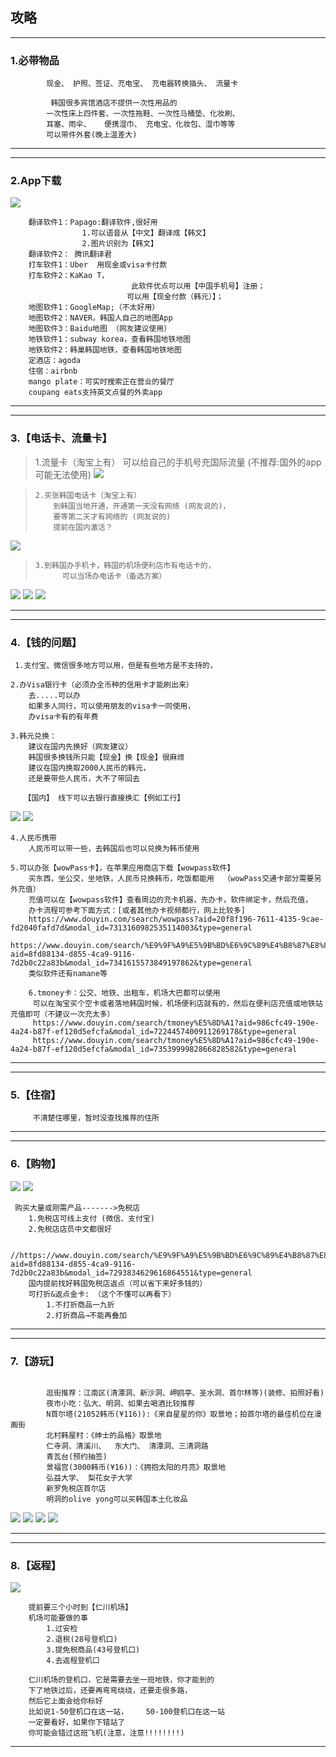 ## 攻略

-- -------------------------------------
### 1.必带物品
```text
        现金、 护照、签证、充电宝、 充电器转换插头、 流量卡
        
         韩国很多宾馆酒店不提供一次性用品的
        一次性床上四件套、一次性拖鞋、一次性马桶垫、化妆刷、
        耳塞、雨伞、   便携湿巾、 充电宝、化妆包、湿巾等等
        可以带件外套(晚上温差大)
```

[//]: # (![]&#40;README_IMAGE/010_one_use.png&#41;)
-- -------------------------------------

-- -------------------------------------
### 2.App下载
[//]: # (![]&#40;README_IMAGE/001.jpg&#41;)
![](README_IMAGE/001_app.jpg)
```text
    翻译软件1：Papago:翻译软件,很好用
                1.可以语音从【中文】翻译成【韩文】
                2.图片识别为【韩文】
    翻译软件2： 腾讯翻译君
    打车软件1：Uber  用现金或visa卡付款
    打车软件2：KaKao T，
                           此软件优点可以用【中国手机号】注册；
                          可以用【现金付款（韩元）】；  
    地图软件1：GoogleMap;（不太好用）
    地图软件2：NAVER，韩国人自己的地图App
    地图软件3：Baidu地图 （网友建议使用）
    地铁软件1：subway korea，查看韩国地铁地图
    地铁软件2：韩巢韩国地铁，查看韩国地铁地图
    定酒店：agoda
    住宿：airbnb
    mango plate：可实时搜索正在营业的餐厅
    coupang eats支持英文点餐的外卖app
```

[//]: # (> Papago使用效果如图：)

[//]: # (![]&#40;README_IMAGE/002.jpg&#41;)

[//]: # (![]&#40;README_IMAGE/003_1.jpg&#41;)

[//]: # (![]&#40;README_IMAGE/003_2.jpg&#41; )
-- -------------------------------------


-- -------------------------------------
### 3.【电话卡、流量卡】
 > 1.流量卡（淘宝上有）
> 可以给自己的手机号充国际流量
> (不推荐:国外的app可能无法使用)
![](README_IMAGE/009_flow.jpg)
 

>     2.买张韩国电话卡（淘宝上有）
>         到韩国当地开通，开通第一天没有网络 (网友说的)，
>         要等第二天才有网络的 (网友说的)
>         提前在国内激活？
![](README_IMAGE/009.jpg)


>     3.到韩国办手机卡，韩国的机场便利店市有电话卡的，
>           可以当场办电话卡（备选方案）
![](README_IMAGE/009_korean_phone.png)
![](README_IMAGE/009_korean_phone11.png)
![](README_IMAGE/009_korean_phone22.png)
-- -------------------------------------


-- -------------------------------------
### 4.【钱的问题】
```text
 1.支付宝、微信很多地方可以用，但是有些地方是不支持的，
```
```text
2.办Visa银行卡（必须办全币种的信用卡才能刷出来）
    去.....可以办
    如果多人同行，可以使用朋友的visa卡一同使用，
    办visa卡有的有年费
```
```text
3.韩元兑换：
    建议在国内先换好（网友建议）
    韩国很多换钱所只能【现金】换【现金】很麻烦        
    建议在国内换取2000人民币的韩元，
    还是要带些人民币，大不了带回去
    
   【国内】 线下可以去银行直接换汇【例如工行】
```
![](README_IMAGE/012_changeMoney.jpg)
![](README_IMAGE/012_changeMoney001.jpg)


```text
4.人民币携带
    人民币可以带一些，去韩国后也可以兑换为韩币使用
```

```text
5.可以办张【wowPass卡】，在苹果应用商店下载【wowpass软件】
    买东西，坐公交，坐地铁，人民币兑换韩币，吃饭都能用  （wowPass交通卡部分需要另外充值）
    充值可以在【wowpass软件】查看周边的充卡机器，先办卡，软件绑定卡，然后充值，
    办卡流程可参考下面方式：[或者其他办卡视频都行，网上比较多]        
    https://www.douyin.com/search/wowpass?aid=20f8f196-7611-4135-9cae-fd2040fafd7d&modal_id=7313160982535114003&type=general
    https://www.douyin.com/search/%E9%9F%A9%E5%9B%BD%E6%9C%89%E4%B8%87%E8%83%BD%E6%94%BB%E7%95%A5?aid=8fd88134-d855-4ca9-9116-7d2b0c22a83b&modal_id=7341615573849197862&type=general
    类似软件还有namane等  
```

```text
    6.tmoney卡：公交、地铁、出租车，机场大巴都可以使用
     可以在淘宝买个空卡或者落地韩国时候，机场便利店就有的，然后在便利店充值或地铁站充值即可（不建议一次充太多）
     https://www.douyin.com/search/tmoney%E5%8D%A1?aid=986cfc49-190e-4a24-b87f-ef120d5efcfa&modal_id=7224457400911269178&type=general
     https://www.douyin.com/search/tmoney%E5%8D%A1?aid=986cfc49-190e-4a24-b87f-ef120d5efcfa&modal_id=7353999982866828582&type=general
```
-- -------------------------------------

-- -------------------------------------
### 5.【住宿】
```text
     不清楚住哪里，暂时没查找推荐的住所
```
-- -------------------------------------


-- -------------------------------------
### 6.【购物】
![](README_IMAGE/006.jpg)
![](README_IMAGE/007.jpg)
```text
 购买大量或刚需产品------->免税店
    1.免税店可线上支付 (微信、支付宝)
    2.免税店店员中文都很好
    
     //https://www.douyin.com/search/%E9%9F%A9%E5%9B%BD%E6%9C%89%E4%B8%87%E8%83%BD%E6%94%BB%E7%95%A5?aid=8fd88134-d855-4ca9-9116-7d2b0c22a83b&modal_id=7293834629616864551&type=general
    国内提前找好韩国免税店返点（可以省下来好多钱的）
    可打折&返点金卡: （这个不懂可以再看下）
        1.不打折商品一九折
        2.打折商品→不能再叠加
```
-- -------------------------------------


-- -------------------------------------
### 7.【游玩】
```text
      
        逛街推荐：江南区(清潭洞、新沙洞、岬鸥亭、圣水洞、首尔林等)(装修、拍照好看)
        夜市小吃：弘大、明洞、如果去喝酒比较推荐
        N首尔塔(21052韩币(¥116)):《来自星星的你》取景地；拍首尔塔的最佳机位在漫画街
        北村韩屋村：《绅士的品格》取景地
        仁寺洞、清溪川、  东大门、 清潭洞、三清洞路
        青瓦台(预约抽签)
        景福宫(3000韩币(¥16))：《拥抱太阳的月亮》取景地
        弘益大学、 梨花女子大学
        新罗免税店首尔店
        明洞的olive yong可以买韩国本土化妆品
```
![](README_IMAGE/011_place.png)
![](README_IMAGE/011_place001.png)
![](README_IMAGE/011_place002.png)
![](README_IMAGE/011_place003.png)
-- -------------------------------------


-- -------------------------------------
### 8.【返程】
![](README_IMAGE/008.jpg)
```text
    提前要三个小时到【仁川机场】
    机场可能要做的事
        1.过安检
        2.退税(28号登机口)
        3.提免税商品(43号登机口)
        4.去返程登机口
    
    仁川机场的登机口，它是需要去坐一班地铁，你才能到的
    下了地铁过后，还要再弯弯绕绕，还要走很多路，
    然后它上面会给你标好
    比如说1-50登机口在这一站，    50-100登机口在这一站 
    一定要看好，如果你下错站了
    你可能会错过这班飞机(注意，注意!!!!!!!!)   
```
-- -------------------------------------

